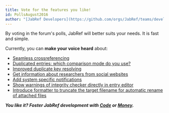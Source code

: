 ```yaml
---
title: Vote for the features you like!
id: PollsAugust2016
author: "[JabRef Developers](https://github.com/orgs/JabRef/teams/developers)"
---
```


By voting in the forum's polls, JabRef will better suits your needs.
It is fast and simple.

Currently, you can **make your voice heard** about:
- [Seamless crossreferencing](http://discourse.jabref.org/t/seamless-crossreferencing/100)
- [Duplicated entries: which comparison mode do you use?](http://discourse.jabref.org/t/duplicated-entries-which-comparison-mode-do-you-use/114)
- [Improved duplicate key resolving](http://discourse.jabref.org/t/improved-duplicate-key-resolving/50)
- [Get information about researchers from social websites](http://discourse.jabref.org/t/get-information-about-researchers-from-social-websites/66/1)
- [Add system specific notifications](http://discourse.jabref.org/t/add-system-specific-notifications/102)
- [Show warnings of integrity checker directly in entry editor](http://discourse.jabref.org/t/show-warnings-of-integrity-checker-directly-in-entry-editor/106)
- [Introduce formatter to truncate the target filename for automatic rename of attached files](http://discourse.jabref.org/t/introduce-formatter-to-truncate-the-target-filename-for-automatic-rename-of-attached-files/63)


_**You like it? Foster JabRef development with [Code](https://github.com/JabRef/jabref/blob/master/CONTRIBUTING.md) or [Money](https://github.com/JabRef/jabref/wiki/Donations).**_
